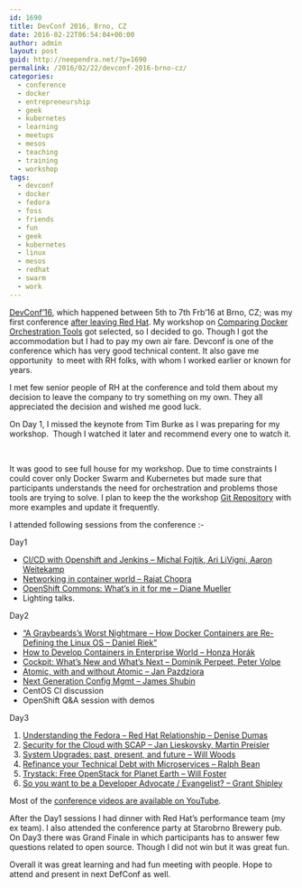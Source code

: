 ```yaml
---
id: 1690
title: DevConf 2016, Brno, CZ
date: 2016-02-22T06:54:04+00:00
author: admin
layout: post
guid: http://neependra.net/?p=1690
permalink: /2016/02/22/devconf-2016-brno-cz/
categories:
  - conference
  - docker
  - entrepreneurship
  - geek
  - kubernetes
  - learning
  - meetups
  - mesos
  - teaching
  - training
  - workshop
tags:
  - devconf
  - docker
  - fedora
  - foss
  - friends
  - fun
  - geek
  - kubernetes
  - linux
  - mesos
  - redhat
  - swarm
  - work
---
```

[DevConf&#8217;16](http://www.devconf.cz/), which happened between 5th to 7th Frb&#8217;16 at Brno, CZ; was my first conference [after leaving Red Hat](http://neependra.net/?p=1517). My workshop on [Comparing Docker Orchestration Tools](http://sched.co/5lzC) got selected, so I decided to go. Though I got the accommodation but I had to pay my own air fare. Devconf is one of the conference which has very good technical content. It also gave me opportunity  to meet with RH folks, with whom I worked earlier or known for years.
  
I met few senior people of RH at the conference and told them about my decision to leave the company to try something on my own. They all appreciated the decision and wished me good luck.
  
On Day 1, I missed the keynote from Tim Burke as I was preparing for my workshop.  Though I watched it later and recommend every one to watch it.
  

  
&nbsp;
  
It was good to see full house for my workshop. Due to time constraints I could cover only Docker Swarm and Kubernetes but made sure that participants understands the need for orchestration and problems those tools are trying to solve. I plan to keep the the workshop [Git Repository](https://github.com/nkhare/container-orchestration) with more examples and update it frequently.
  

  
I attended following sessions from the conference :-
  
Day1

  * [CI/CD with Openshift and Jenkins &#8211; Michal Fojtik, Ari LiVigni, Aaron Weitekamp](https://www.youtube.com/watch?v=rLG4HCycohY)
  * [Networking in container world &#8211; Rajat Chopra](https://www.youtube.com/watch?v=cmxj3k0g2NM)
  * [OpenShift Commons: What&#8217;s in it for me &#8211; Diane Mueller](https://www.youtube.com/watch?v=JlRJtNnDVI0)
  * Lighting talks.

Day2

  * [&#8220;A Graybeards&#8217;s Worst Nightmare &#8211; How Docker Containers are Re-Defining the Linux OS &#8211; Daniel Riek&#8221;](https://www.youtube.com/watch?v=yFfu-4XZOcc)
  * [How to Develop Containers in Enterprise World &#8211; Honza Horák](https://www.youtube.com/watch?v=yzhHtLh6BaA)
  * [Cockpit: What&#8217;s New and What&#8217;s Next &#8211; Dominik Perpeet, Peter Volpe](https://www.youtube.com/watch?v=zdm4rsnVobw)
  * [Atomic, with and without Atomic &#8211; Jan Pazdziora](https://www.youtube.com/watch?v=cPzVG9YkoE8)
  * [Next Generation Config Mgmt &#8211; James Shubin](https://www.youtube.com/watch?v=GVhpPF0j-iE)
  * CentOS CI discussion
  * OpenShift Q&A session with demos

Day3

  1. [Understanding the Fedora &#8211; Red Hat Relationship &#8211; Denise Dumas](https://www.youtube.com/watch?v=qJ3CozFrEvg)
  2. [Security for the Cloud with SCAP &#8211; Jan Lieskovsky, Martin Preisler](https://www.youtube.com/watch?v=DxMd0T9_apo)
  3. [System Upgrades: past, present, and future &#8211; Will Woods](https://www.youtube.com/watch?v=4XWZt5qm1Jg)
  4. [Refinance your Technical Debt with Microservices &#8211; Ralph Bean](https://www.youtube.com/watch?v=cjgQyooXshU)
  5. [Trystack: Free OpenStack for Planet Earth &#8211; Will Foster](https://www.youtube.com/watch?v=LKfJWHYxs6g)
  6. [So you want to be a Developer Advocate / Evangelist? &#8211; Grant Shipley](https://www.youtube.com/watch?v=RfXGHRlRU8o)

Most of the [conference videos are available on YouTube](https://www.youtube.com/channel/UCmYAQDZIQGm_kPvemBc_qwg).
  
After the Day1 sessions I had dinner with Red Hat&#8217;s performance team (my ex team). I also attended the conference party at Starobrno Brewery pub. On Day3 there was Grand Finale in which participants has to answer few questions related to open source. Though I did not win but it was great fun.
  
Overall it was great learning and had fun meeting with people. Hope to attend and present in next DefConf as well.